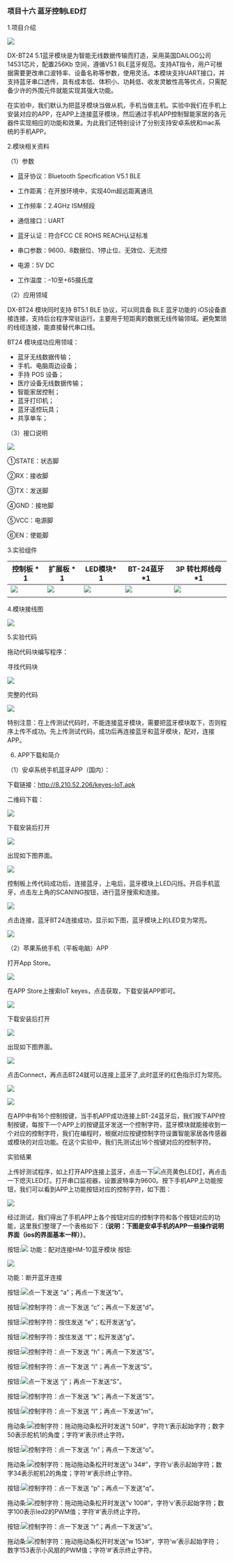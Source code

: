 ### 项目十六 蓝牙控制LED灯

1.项目介绍

![](./media/image-20250723115743004.png)

DX-BT24 5.1蓝牙模块是为智能无线数据传输而打造，采用英国DAILOG公司14531芯片，配置256Kb 空间，遵循V5.1 BLE蓝牙规范。支持AT指令，用户可根据需要更改串口波特率、设备名称等参数，使用灵活。本模块支持UART接口，并支持蓝牙串口透传，具有成本低、体积小、功耗低、收发灵敏性高等优点，只需配备少许的外围元件就能实现其强大功能。

在实验中，我们默认为把蓝牙模块当做从机，手机当做主机。实验中我们在手机上安装对应的APP，在APP上连接蓝牙模块，然后通过手机APP控制智能家居的各元器件实现相应的功能和效果。为此我们还特别设计了分别支持安卓系统和mac系统的手机APP。

2.模块相关资料

（1）参数

- 蓝牙协议：Bluetooth Specification V5.1 BLE

- 工作距离：在开放环境中，实现40m超远距离通讯

- 工作频率：2.4GHz ISM频段

- 通信接口：UART

- 蓝牙认证：符合FCC CE ROHS REACH认证标准

- 串口参数：9600、8数据位、1停止位、无效位、无流控

- 电源：5V DC

- 工作温度：–10至+65摄氏度

（2）应用领域

DX-BT24 模块同时支持 BT5.1 BLE 协议，可以同具备 BLE 蓝牙功能的 iOS设备直接连接，支持后台程序常驻运行。主要用于短距离的数据无线传输领域。避免繁琐的线缆连接，能直接替代串口线。

BT24 模块成功应用领域：

- 蓝牙无线数据传输； 
- 手机、电脑周边设备； 
- 手持 POS 设备；
- 医疗设备无线数据传输； 
- 智能家居控制； 
- 蓝牙打印机；
- 蓝牙遥控玩具； 
- 共享单车；

（3）接口说明

![](./media/image-20250723120128595.png)

①STATE：状态脚

②RX：接收脚

③TX：发送脚

④GND：接地脚

⑤VCC：电源脚

⑥EN：使能脚

3.实验组件

| 控制板 * 1                               | 扩展板 * 1                               | LED模块* 1                               | BT-24蓝牙 *1                             | 3P 转杜邦线母 *1                         |
| ---------------------------------------- | ---------------------------------------- | ---------------------------------------- | ---------------------------------------- | ---------------------------------------- |
| ![](./media/image-20250722171949593.png) | ![](./media/image-20250722171957582.png) | ![](./media/image-20250722172016014.png) | ![](./media/image-20250723115743004.png) | ![](./media/image-20250722172025792.png) |
|                                          |                                          |                                          |                                          |                                          |

4.模块接线图

![](./media/image-20250723120939339.png)

5.实验代码

拖动代码块编写程序：

寻找代码块

![](./media/image-20250723121104295.png)

完整的代码

![](./media/image-20250723121118754.png)

特别注意：在上传测试代码时，不能连接蓝牙模块，需要把蓝牙模块取下，否则程序上传不成功。先上传测试代码，成功后再连接蓝牙和蓝牙模块，配对，连接APP。

6. APP下载和简介

（1）安卓系统手机蓝牙APP（国内）：

下载链接：http://8.210.52.206/keyes-IoT.apk

二维码下载：

![](./media/image-20250723121233105.png)

下载安装后打开

![](./media/image-20250723121252182.png)

出现如下图界面。

![](./media/image-20250723121309319.png)

控制板上传代码成功后，连接蓝牙，上电后，蓝牙模块上LED闪烁。开启手机蓝牙，点击左上角的SCANING按钮，进行蓝牙搜索和连接。

![](./media/image-20250723121325321.png)

点击连接，蓝牙BT24连接成功，显示如下图，蓝牙模块上的LED变为常亮。

![](./media/image-20250723121338379.png)

（2）苹果系统手机（平板电脑）APP

打开App Store。

![](./media/image-20250723121359136.png)

在APP Store上搜索IoT keyes，点击获取，下载安装APP即可。

![](./media/image-20250723121413650.png)

下载安装后打开

![](./media/image-20250723121426914.png)

出现如下图界面。

![](./media/image-20250723121447131.png)

点击Connect，再点击BT24就可以连接上蓝牙了,此时蓝牙的红色指示灯为常亮。

![](./media/image-20250723121500495.png)

![](./media/image-20250723121508416.png)

在APP中有16个控制按键，当手机APP成功连接上BT-24蓝牙后，我们按下APP控制按键，每按下一个APP上的按键蓝牙发送一个控制字符，蓝牙模块就能接收到一个对应的控制字符，我们在编程时，根据对应按键控制字符设置智能家居各传感器或模块的对应功能。在这个实验中，我们先测试出16个按键对应的控制字符。

实验结果

上传好测试程序，如上打开APP连接上蓝牙，点击一下![](./media/image-20250723121544324.png)点亮黄色LED灯，再点击一下熄灭LED灯。打开串口监视器，设置波特率为9600。按下手机APP上功能按钮，我们可以看到APP上功能按钮对应的控制字符，如下图：

![](./media/image-20250723121559735.png)

经过测试，我们得出了手机APP上各个按钮对应的控制字符和各个按钮对应的功能，这里我们整理了一个表格如下：**（说明：下图是安卓手机的APP一些操作说明界面（ios的界面基本一样））**。

按钮:![](./media/image-20250723121639481.png)
功能：配对连接HM-10蓝牙模块
按钮:

![](./media/image-20250723121648221.png)

功能：断开蓝牙连接

按钮:![](./media/image-20250723121806945.png)点一下发送 “a”；再点一下发送“b”。

按钮:![](./media/image-20250723121833453.png)控制字符：点一下发送 “c”；再点一下发送“d”。

按钮:![](./media/image-20250723121856360.png)控制字符：按住发送 “e”；松开发送“g”。

按钮:![](./media/image-20250723121932063.png)控制字符：按住发送 “f”；松开发送“g”。

按钮:![](./media/image-20250723121959942.png)控制字符：点一下发送 “h”；再点一下发送“S”。

按钮:![](./media/image-20250723122026996.png)控制字符：点一下发送 “i”；再点一下发送“S”。

按钮:![](./media/image-20250723122049144.png)点一下发送 “j”；再点一下发送“S”。

按钮:![](./media/image-20250723122127435.png)控制字符：点一下发送 “k”；再点一下发送“S”。

按钮:![](./media/image-20250723122221015.png)控制字符：点一下发送 “l”；再点一下发送“m”。

拖动条:![](./media/image-20250723122521276.png)控制字符：拖动拖动条松开时发送“t 50#”，字符‘t’表示起始字符；数字50表示舵机1的角度；字符‘#’表示终止字符。

按钮:![](./media/image-20250723122603704.png)控制字符：点一下发送 “n”；再点一下发送“o”。

拖动条:![](./media/image-20250723122641435.png)控制字符：拖动拖动条松开时发送“u 34#”，字符‘u’表示起始字符；数字34表示舵机2的角度；字符‘#’表示终止字符。

按钮:![](./media/image-20250723122706327.png)控制字符：点一下发送 “p”；再点一下发送“q”。

拖动条:![](./media/image-20250723122750433.png)控制字符：拖动拖动条松开时发送“v 100#”，字符‘v’表示起始字符；数字100表示led2的PWM值；字符‘#’表示终止字符。

按钮:![](./media/image-20250723122821640.png)控制字符：点一下发送 “r”；再点一下发送“s”。

拖动条:![](./media/image-20250723122847246.png)控制字符：拖动拖动条松开时发送“w 153#”，字符‘w’表示起始字符；数字153表示小风扇的PWM值；字符‘#’表示终止字符。